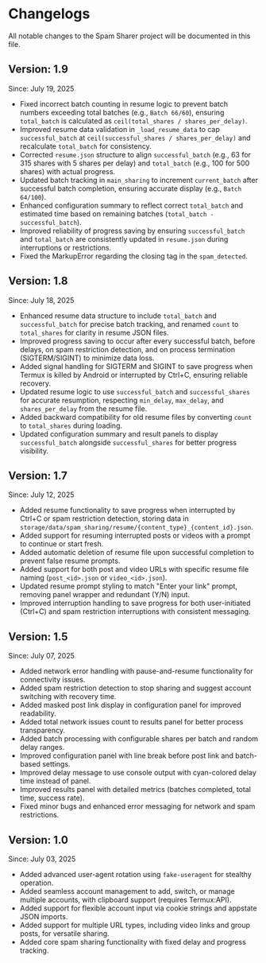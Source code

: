 # Changelogs

All notable changes to the Spam Sharer project will be documented in this file.

## Version: 1.9
Since: July 19, 2025

- Fixed incorrect batch counting in resume logic to prevent batch numbers exceeding total batches (e.g., `Batch 66/60`), ensuring `total_batch` is calculated as `ceil(total_shares / shares_per_delay)`.
- Improved resume data validation in `_load_resume_data` to cap `successful_batch` at `ceil(successful_shares / shares_per_delay)` and recalculate `total_batch` for consistency.
- Corrected `resume.json` structure to align `successful_batch` (e.g., 63 for 315 shares with 5 shares per delay) and `total_batch` (e.g., 100 for 500 shares) with actual progress.
- Updated batch tracking in `main_sharing` to increment `current_batch` after successful batch completion, ensuring accurate display (e.g., `Batch 64/100`).
- Enhanced configuration summary to reflect correct `total_batch` and estimated time based on remaining batches (`total_batch - successful_batch`).
- Improved reliability of progress saving by ensuring `successful_batch` and `total_batch` are consistently updated in `resume.json` during interruptions or restrictions.
- Fixed the MarkupError regarding the closing tag in the `spam_detected`.

## Version: 1.8
Since: July 18, 2025

- Enhanced resume data structure to include `total_batch` and `successful_batch` for precise batch tracking, and renamed `count` to `total_shares` for clarity in resume JSON files.
- Improved progress saving to occur after every successful batch, before delays, on spam restriction detection, and on process termination (SIGTERM/SIGINT) to minimize data loss.
- Added signal handling for SIGTERM and SIGINT to save progress when Termux is killed by Android or interrupted by Ctrl+C, ensuring reliable recovery.
- Updated resume logic to use `successful_batch` and `successful_shares` for accurate resumption, respecting `min_delay`, `max_delay`, and `shares_per_delay` from the resume file.
- Added backward compatibility for old resume files by converting `count` to `total_shares` during loading.
- Updated configuration summary and result panels to display `successful_batch` alongside `successful_shares` for better progress visibility.

## Version: 1.7
Since: July 12, 2025

- Added resume functionality to save progress when interrupted by Ctrl+C or spam restriction detection, storing data in `storage/data/spam_sharing/resume/{content_type}_{content_id}.json`.
- Added support for resuming interrupted posts or videos with a prompt to continue or start fresh.
- Added automatic deletion of resume file upon successful completion to prevent false resume prompts.
- Added support for both post and video URLs with specific resume file naming (`post_<id>.json` or `video_<id>.json`).
- Updated resume prompt styling to match "Enter your link" prompt, removing panel wrapper and redundant (Y/N) input.
- Improved interruption handling to save progress for both user-initiated (Ctrl+C) and spam restriction interruptions with consistent messaging.

## Version: 1.5
Since: July 07, 2025

- Added network error handling with pause-and-resume functionality for connectivity issues.
- Added spam restriction detection to stop sharing and suggest account switching with recovery time.
- Added masked post link display in configuration panel for improved readability.
- Added total network issues count to results panel for better process transparency.
- Added batch processing with configurable shares per batch and random delay ranges.
- Improved configuration panel with line break before post link and batch-based settings.
- Improved delay message to use console output with cyan-colored delay time instead of panel.
- Improved results panel with detailed metrics (batches completed, total time, success rate).
- Fixed minor bugs and enhanced error messaging for network and spam restrictions.

## Version: 1.0
Since: July 03, 2025

- Added advanced user-agent rotation using `fake-useragent` for stealthy operation.
- Added seamless account management to add, switch, or manage multiple accounts, with clipboard support (requires Termux:API).
- Added support for flexible account input via cookie strings and appstate JSON imports.
- Added support for multiple URL types, including video links and group posts, for versatile sharing.
- Added core spam sharing functionality with fixed delay and progress tracking.
